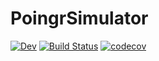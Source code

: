 # PoingrSimulator

[![Dev](https://img.shields.io/badge/docs-dev-blue.svg)](https://KeitaNakamura.github.io/PoingrSimulator.jl/dev)
[![Build Status](https://github.com/KeitaNakamura/PoingrSimulator.jl/workflows/CI/badge.svg)](https://github.com/KeitaNakamura/PoingrSimulator.jl/actions)
[![codecov](https://codecov.io/gh/KeitaNakamura/PoingrSimulator.jl/branch/main/graph/badge.svg?token=5NPLBFQ5HH)](https://codecov.io/gh/KeitaNakamura/PoingrSimulator.jl)
